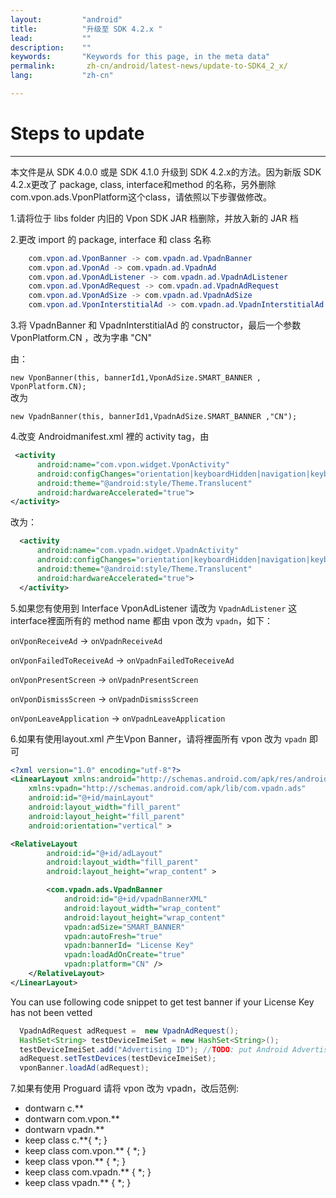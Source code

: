 ```yaml
---
layout:         "android"
title:          "升级至 SDK 4.2.x "
lead:           ""
description:    ""
keywords:       "Keywords for this page, in the meta data"
permalink:       zh-cn/android/latest-news/update-to-SDK4_2_x/
lang:           "zh-cn"

---
```


# Steps to update
---
本文件是从 SDK 4.0.0 或是 SDK 4.1.0 升级到 SDK 4.2.x的方法。因为新版 SDK 4.2.x更改了 package, class, interface和method 的名称，另外删除 com.vpon.ads.VponPlatform这个class，请依照以下步骤做修改。

1.请将位于 libs folder 内旧的 Vpon SDK JAR 档删除，并放入新的 JAR 档

2.更改 import 的 package, interface 和 class 名称

```java
    com.vpon.ad.VponBanner -> com.vpadn.ad.VpadnBanner
    com.vpon.ad.VponAd -> com.vpadn.ad.VpadnAd
    com.vpon.ad.VponAdListener -> com.vpadn.ad.VpadnAdListener
    com.vpon.ad.VponAdRequest -> com.vpadn.ad.VpadnAdRequest
    com.vpon.ad.VponAdSize -> com.vpadn.ad.VpadnAdSize
    com.vpon.ad.VponInterstitialAd -> com.vpadn.ad.VpadnInterstitialAd
```

3.将 VpadnBanner 和 VpadnInterstitialAd 的 constructor，最后一个参数 VponPlatform.CN ，改为字串 "CN"

由：

  `new VponBanner(this, bannerId1,VponAdSize.SMART_BANNER , VponPlatform.CN);`<br>
改为

  `new VpadnBanner(this, bannerId1,VpadnAdSize.SMART_BANNER ,"CN");`
<br>

4.改变 Androidmanifest.xml 裡的 activity tag，由

```xml
 <activity
      android:name="com.vpon.widget.VponActivity"
      android:configChanges="orientation|keyboardHidden|navigation|keyboard|screenLayout|uiMode|screenSize|smallestScreenSize"
      android:theme="@android:style/Theme.Translucent"
      android:hardwareAccelerated="true">
</activity>
```
改为：

```xml
  <activity
      android:name="com.vpadn.widget.VpadnActivity"
      android:configChanges="orientation|keyboardHidden|navigation|keyboard|screenLayout|uiMode|screenSize|smallestScreenSize"
      android:theme="@android:style/Theme.Translucent"
      android:hardwareAccelerated="true">
  </activity>
```

5.如果您有使用到 Interface VponAdListener 请改为 `VpadnAdListener` 这interface裡面所有的  method name 都由 vpon 改为 `vpadn`，如下：

`onVponReceiveAd` -> `onVpadnReceiveAd`  

`onVponFailedToReceiveAd` -> `onVpadnFailedToReceiveAd`  

`onVponPresentScreen` -> `onVpadnPresentScreen`  

`onVponDismissScreen` -> `onVpadnDismissScreen`  

`onVponLeaveApplication` -> `onVpadnLeaveApplication`

6.如果有使用layout.xml 产生Vpon Banner，请将裡面所有 vpon 改为 `vpadn` 即可

```xml
<?xml version="1.0" encoding="utf-8"?>
<LinearLayout xmlns:android="http://schemas.android.com/apk/res/android"
    xmlns:vpadn="http://schemas.android.com/apk/lib/com.vpadn.ads"
    android:id="@+id/mainLayout"
    android:layout_width="fill_parent"
    android:layout_height="fill_parent"
    android:orientation="vertical" >

<RelativeLayout
        android:id="@+id/adLayout"
        android:layout_width="fill_parent"
        android:layout_height="wrap_content" >

        <com.vpadn.ads.VpadnBanner
            android:id="@+id/vpadnBannerXML"
            android:layout_width="wrap_content"
            android:layout_height="wrap_content"
            vpadn:adSize="SMART_BANNER"
            vpadn:autoFresh="true"
            vpadn:bannerId= "License Key"
            vpadn:loadAdOnCreate="true"
            vpadn:platform="CN" />
    </RelativeLayout>
</LinearLayout>
```
You can use following code snippet to get test banner if your License Key has not been vetted

```java
  VpadnAdRequest adRequest =  new VpadnAdRequest();
  HashSet<String> testDeviceImeiSet = new HashSet<String>();
  testDeviceImeiSet.add("Advertising ID"); //TODO: put Android Advertising ID
  adRequest.setTestDevices(testDeviceImeiSet);
  vponBanner.loadAd(adRequest);
```

7.如果有使用 Proguard 请将 vpon 改为 vpadn，改后范例:<br>
- dontwarn c.\*\* <br>
- dontwarn com.vpon.\*\* <br>
- dontwarn vpadn.\*\* <br>
- keep class c.\*\*{ \*; } <br>
- keep class com.vpon.\*\* { \*; } <br>
- keep class vpon.\*\* { \*; } <br>
- keep class com.vpadn.\*\* { \*; } <br>
- keep class vpadn.\*\* { \*; } <br>

